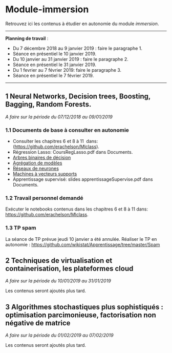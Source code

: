 # Module-immersion
Retrouvez ici les contenus à étudier en autonomie du module *immersion*.
_____
**Planning de travail** :

- Du 7 décembre 2018 au 9 janvier 2019 : faire le paragraphe 1.
- Séance en présentiel le 10 janvier 2019.
- Du 10 janvier au 31 janvier 2019 : faire le paragraphe 2.
- Séance en présentiel le  31 janvier 2019.
- Du 1 fevrier au 7 février 2019: faire le paragraphe 3.
- Séance en présentiel le 7 février 2019.
______


## 1  Neural Networks, Decision trees, Boosting, Bagging, Random Forests.
*A faire sur la période du 07/12/2018 au 09/01/2019*


### 1.1 Documents de base à consulter en autonomie
- Consulter les chapitres 6 et 8 à 11  dans: (https://github.com/erachelson/Mlclass).
- Régression Lasso: CoursRegLasso.pdf dans Documents.
- [Arbres binaires de décision](http://wikistat.fr/pdf/st-m-app-cart.pdf)
- [Agrégation de modèles](http://wikistat.fr/pdf/st-m-app-agreg.pdf) 
- [Réseaux de neurones](http://wikistat.fr/pdf/st-m-app-rn.pdf) 
- [Machines à vecteurs supports](http://wikistat.fr/pdf/st-m-app-svm.pdf) 
- Apprentissage supervisé: slides apprentissageSupervise.pdf dans Documents.


### 1.2 Travail personnel demandé 
Exécuter le notebooks contenus dans les chapitres 6 et 8 à 11 dans: https://github.com/erachelson/Mlclass. 

### 1.3 TP spam
La séance de TP prévue jeudi 10 janvier a été annulée. 
Réaliser le TP en autonomie : https://github.com/wikistat/Apprentissage/tree/master/Spam

## 2 Techniques de virtualisation et containerisation, les plateformes cloud
*A faire sur la période du 10/01/2019 au 31/01/2019*

Les contenus seront ajoutés plus tard. 

## 3 Algorithmes stochastiques plus sophistiqués : optimisation parcimonieuse, factorisation non négative de matrice
*A faire sur la période du 01/02/2019 au 07/02/2019*

Les contenus seront ajoutés plus tard. 
